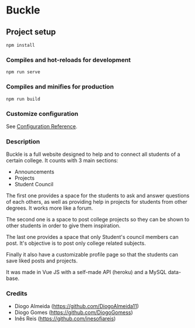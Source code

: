 # Buckle

## Project setup
```
npm install
```

### Compiles and hot-reloads for development
```
npm run serve
```

### Compiles and minifies for production
```
npm run build
```

### Customize configuration
See [Configuration Reference](https://cli.vuejs.org/config/).


### Description
Buckle is a full website designed to help and to connect all students of a certain college.
It counts with 3 main sections:

- Announcements
- Projects
- Student Council

The first one provides a space for the students to ask and answer questions of each others, as well as providing help in projects for students from other degrees. It works more like a forum.

The second one is a space to post college projects so they can be shown to other students in order to give them inspiration.

The last one provides a space that only Student's council members can post. It's objective is to post only college related subjects.


Finally it also have a customizable profile page so that the students can save liked posts and projects.

It was made in Vue JS with a self-made API (heroku) and a MySQL data-base.


### Credits

- Diogo Almeida (https://github.com/DiogoAlmeida11)
- Diogo Gomes (https://github.com/DiogoGomess)
- Inês Reis (https://github.com/inesofiareis)

